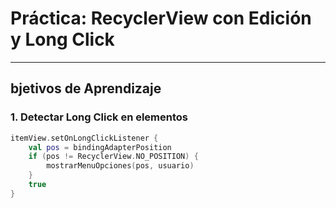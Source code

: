 # Práctica: RecyclerView con Edición y Long Click


---

## bjetivos de Aprendizaje

### 1. Detectar Long Click en elementos
```kotlin
itemView.setOnLongClickListener {
    val pos = bindingAdapterPosition
    if (pos != RecyclerView.NO_POSITION) {
        mostrarMenuOpciones(pos, usuario)
    }
    true
}
